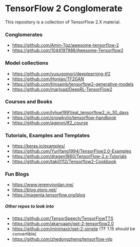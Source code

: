 # TensorFlow 2 Conglomerate
This repository is a collection of TensorFlow 2.X material. 

### Conglomerates
- https://github.com/Amin-Tgz/awesome-tensorflow-2
- https://github.com/1044197988/Awesome-Tensorflow2

### Model collections
- https://github.com/yusugomori/deeplearning-tf2
- https://github.com/Honlan/TF2GAN
- https://github.com/timsainb/tensorflow2-generative-models
- https://github.com/marload/DeepRL-TensorFlow2

### Courses and Books
- https://github.com/lyhue1991/eat_tensorflow2_in_30_days
- https://github.com/snowkylin/tensorflow-handbook
- https://github.com/ageron/tf2_course

### Tutorials, Examples and Templates
- https://keras.io/examples/
- https://github.com/YunYang1994/TensorFlow2.0-Examples
- https://github.com/dragen1860/TensorFlow-2.x-Tutorials
- https://github.com/taki0112/Tensorflow2-Cookbook

### Fun Blogs
- https://www.jeremyjordan.me/
- https://blog.otoro.net/
- https://magenta.tensorflow.org/blog

##### Other repos to look into
- https://github.com/TensorSpeech/TensorFlowTTS
- https://github.com/akanyaani/gpt-2-tensorflow2.0
- https://github.com/minimaxir/gpt-2-simple (TF 1.15 should be convertible)
- https://github.com/zhedongzheng/tensorflow-nlp
